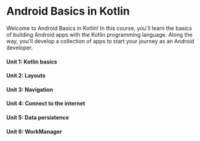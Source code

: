 # Android Basics in Kotlin

Welcome to Android Basics in Kotlin! In this course, you'll learn the basics of building Android apps with the Kotlin programming language. Along the way, you'll develop a collection of apps to start your journey as an Android developer.

#### Unit 1: Kotlin basics

#### Unit 2: Layouts

#### Unit 3: Navigation

#### Unit 4: Connect to the internet

#### Unit 5: Data persistence

#### Unit 6: WorkManager
